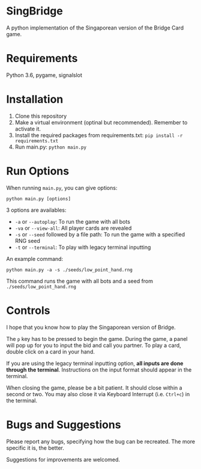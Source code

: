 # SingBridge
A python implementation of the Singaporean version of the Bridge Card game.

# Requirements
Python 3.6, pygame, signalslot

# Installation
1. Clone this repository
2. Make a virtual environment (optinal but recommended). Remember to activate it.
3. Install the required packages from requirements.txt:
`pip install -r requirements.txt`
4. Run main.py:
`python main.py`

# Run Options
When running `main.py`, you can give options:

`python main.py [options]`

3 options are availables:
* `-a` or `--autoplay`: To run the game with all bots
* `-va` or `--view-all`: All player cards are revealed
* `-s` or `--seed` followed by a file path: To run the game with a specified RNG seed
* `-t` or `--terminal`: To play with legacy terminal inputting

An example command:

`python main.py -a -s ./seeds/low_point_hand.rng`

This command runs the game with all bots and a seed from `./seeds/low_point_hand.rng`

# Controls
I hope that you know how to play the Singaporean version of Bridge.

The `p` key has to be pressed to begin the game.
During the game, a panel will pop up for you to input the bid and call you partner.
To play a card, double click on a card in your hand.

If you are using the legacy terminal inputting option, 
**all inputs are done through the terminal**.
Instructions on the input format should appear in the terminal.

When closing the game, please be a bit patient. It should close within a second or two. 
You may also close it via Keyboard Interrupt (i.e. `Ctrl+c`) in the terminal.

# Bugs and Suggestions
Please report any bugs, specifying how the bug can be recreated. 
The more specific it is, the better.

Suggestions for improvements are welcomed.

